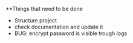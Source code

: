 **Things that need to be done
- Structure project 
- check documentation and update it
- BUG: encrypt password is visible trough logs 
